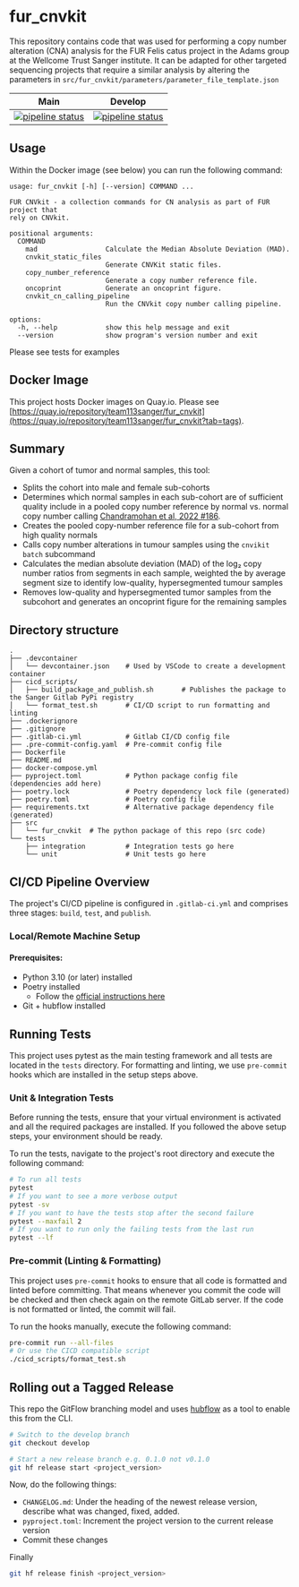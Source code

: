 # fur_cnvkit

This repository contains code that was used for performing a copy number alteration (CNA) analysis for the FUR Felis catus project in the Adams group at the Wellcome Trust Sanger institute. It can be adapted for other targeted sequencing projects that require a similar analysis by altering the parameters in `src/fur_cnvkit/parameters/parameter_file_template.json`

|                         Main                         |                         Develop                          |
| :----------------------------------------------------: | :------------------------------------------------------: |
| [![pipeline status][main-pipe-badge]][main-branch] | [![pipeline status][develop-pipe-badge]][develop-branch] |

[main-pipe-badge]: https://gitlab.internal.sanger.ac.uk/DERMATLAS/fur/fur_cnvkit/badges/main/pipeline.svg
[main-branch]: https://gitlab.internal.sanger.ac.uk/DERMATLAS/fur/fur_cnvkit/-/commits/main
[develop-pipe-badge]: https://gitlab.internal.sanger.ac.uk/DERMATLAS/fur/fur_cnvkit/badges/develop/pipeline.svg
[develop-branch]: https://gitlab.internal.sanger.ac.uk/DERMATLAS/fur/fur_cnvkit/-/commits/develop


## Usage

Within the Docker image (see below) you can run the following command:

```
usage: fur_cnvkit [-h] [--version] COMMAND ...

FUR CNVkit - a collection commands for CN analysis as part of FUR project that
rely on CNVkit.

positional arguments:
  COMMAND
    mad                 Calculate the Median Absolute Deviation (MAD).
    cnvkit_static_files
                        Generate CNVKit static files.
    copy_number_reference
                        Generate a copy number reference file.
    oncoprint           Generate an oncoprint figure.
    cnvkit_cn_calling_pipeline
                        Run the CNVkit copy number calling pipeline.

options:
  -h, --help            show this help message and exit
  --version             show program's version number and exit
```

Please see tests for examples

## Docker Image

This project hosts Docker images on Quay.io. Please see [https://quay.io/repository/team113sanger/fur_cnvkit](https://quay.io/repository/team113sanger/fur_cnvkit?tab=tags).

## Summary

Given a cohort of tumor and normal samples, this tool:
- Splits the cohort into male and female sub-cohorts
- Determines which normal samples in each sub-cohort are of sufficient quality include in a pooled copy number reference by normal vs. normal copy number calling [Chandramohan et al, 2022 #186](https://pubmed.ncbi.nlm.nih.gov/35487348/).
- Creates the pooled copy-number reference file for a sub-cohort from high quality normals
- Calls copy number alterations in tumour samples using the `cnvikit batch` subcommand
- Calculates the median absolute deviation (MAD) of the log₂ copy number ratios from segments in each sample, weighted the by average segment size to identify low-quality, hypersegmented tumour samples
- Removes low-quality and hypersegmented tumor samples from the subcohort and generates an oncoprint figure for the remaining samples

## Directory structure

```
.
├── .devcontainer
│   └── devcontainer.json    # Used by VSCode to create a development container
├── cicd_scripts/
│   ├── build_package_and_publish.sh       # Publishes the package to the Sanger Gitlab PyPi registry
│   └── format_test.sh       # CI/CD script to run formatting and linting
├── .dockerignore
├── .gitignore
├── .gitlab-ci.yml           # Gitlab CI/CD config file
├── .pre-commit-config.yaml  # Pre-commit config file
├── Dockerfile
├── README.md
├── docker-compose.yml
├── pyproject.toml           # Python package config file (dependencies add here)
├── poetry.lock              # Poetry dependency lock file (generated)
├── poetry.toml              # Poetry config file
├── requirements.txt         # Alternative package dependency file (generated)
├── src
│   └── fur_cnvkit  # The python package of this repo (src code)
└── tests
    ├── integration          # Integration tests go here
    └── unit                 # Unit tests go here
```

## CI/CD Pipeline Overview

The project's CI/CD pipeline is configured in `.gitlab-ci.yml` and comprises three stages: `build`, `test`, and `publish`.

### Local/Remote Machine Setup

#### Prerequisites:
 - Python 3.10 (or later) installed
 - Poetry installed
    - Follow the [official instructions here](https://python-poetry.org/docs/#installation)
- Git + hubflow installed

## Running Tests

This project uses pytest as the main testing framework and all tests are located in the `tests` directory. For formatting and linting, we use `pre-commit` hooks which are installed in the setup steps above.

### Unit & Integration Tests

Before running the tests, ensure that your virtual environment is activated and all the required packages are installed. If you followed the above setup steps, your environment should be ready.

To run the tests, navigate to the project's root directory and execute the following command:

```bash
# To run all tests
pytest
# If you want to see a more verbose output
pytest -sv
# If you want to have the tests stop after the second failure
pytest --maxfail 2
# If you want to run only the failing tests from the last run
pytest --lf
```

### Pre-commit (Linting & Formatting)

This project uses `pre-commit` hooks to ensure that all code is formatted and linted before committing. That means whenever you commit the code will be checked and then check again on the remote GitLab server. If the code is not formatted or linted, the commit will fail.

To run the hooks manually, execute the following command:

```bash
pre-commit run --all-files
# Or use the CICD compatible script
./cicd_scripts/format_test.sh
```

## Rolling out a Tagged Release
This repo the GitFlow branching model and uses [hubflow](https://datasift.github.io/gitflow/TheHubFlowTools.html) as a tool to enable this from the CLI.

```bash
# Switch to the develop branch
git checkout develop

# Start a new release branch e.g. 0.1.0 not v0.1.0
git hf release start <project_version>
```

Now, do the following things:
* `CHANGELOG.md`: Under the heading of the newest release version, describe what was changed, fixed, added.
* `pyproject.toml`: Increment the project version to the current release version
* Commit these changes

Finally

```bash
git hf release finish <project_version>
```
